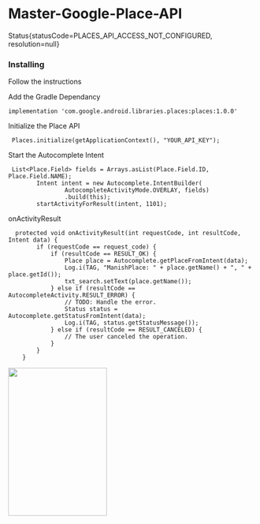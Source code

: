 # Master-Google-Place-API
Status{statusCode=PLACES_API_ACCESS_NOT_CONFIGURED, resolution=null}


### Installing

Follow the instructions

Add the Gradle Dependancy

```
implementation 'com.google.android.libraries.places:places:1.0.0'
```

Initialize the Place API

```
 Places.initialize(getApplicationContext(), "YOUR_API_KEY");
```


Start the Autocomplete Intent

```
 List<Place.Field> fields = Arrays.asList(Place.Field.ID, Place.Field.NAME);
        Intent intent = new Autocomplete.IntentBuilder(
                AutocompleteActivityMode.OVERLAY, fields)
                .build(this);
        startActivityForResult(intent, 1101);
```


onActivityResult

```
  protected void onActivityResult(int requestCode, int resultCode, Intent data) {
        if (requestCode == request_code) {
            if (resultCode == RESULT_OK) {
                Place place = Autocomplete.getPlaceFromIntent(data);
                Log.i(TAG, "ManishPlace: " + place.getName() + ", " + place.getId());
                txt_search.setText(place.getName());
            } else if (resultCode == AutocompleteActivity.RESULT_ERROR) {
                // TODO: Handle the error.
                Status status = Autocomplete.getStatusFromIntent(data);
                Log.i(TAG, status.getStatusMessage());
            } else if (resultCode == RESULT_CANCELED) {
                // The user canceled the operation.
            }
        }
    }
```
<img src="screenrecorder.20190404230741_20190404230741.gif" width="200" height="300" />
